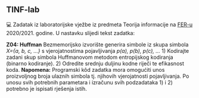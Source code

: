 ## TINF-lab ##

:computer: Zadatak iz laboratorijske vježbe iz predmeta Teorija informacije na [FER-u](https://www.fer.unizg.hr/) 
2020/2021. godine. U nastavku slijedi tekst zadatka:

**Z04: Huffman**
Bezmemorijsko izvorište generira simbole iz skupa simbola *X={a, b, c, ...}* s vjerojatnostima
pojavljivanja *p(a), p(b), p(c), ...*
    1) Kodirajte zadani skup simbola Huffmanovom metodom entropijskog kodiranja (binarno
        kodiranje).
    2) Odredite srednju duljinu kodne riječi te efikasnost koda.
**Napomena:**
Programski kôd zadatka mora omogućiti unos proizvoljnog broja ulaznih simbola tj. njihovih
vjerojatnosti pojavljivanja. Po unosu svih potrebnih parametara i izračunu svih podzadataka 1) i 2)
potrebno je ispisati rješenja istih.
